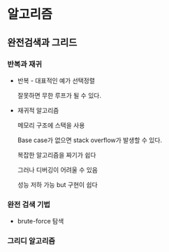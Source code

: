 # 알고리즘

## 완전검색과 그리드

### 반복과 재귀

* 반복 - 대표적인 예가 선택정렬

  잘못하면 무한 루프가 될 수 있다.

* 재귀적 알고리즘

  메모리 구조에 스택을 사용

  Base case가 없으면 stack overflow가 발생할 수 있다.

  복잡한 알고리즘을 짜기가 쉽다

  그러나 디버깅이 어려울 수 있음

  성능 저하 가능 but 구현이 쉽다

  

### 완전 검색 기법

* brute-force 탐색

### 그리디 알고리즘

